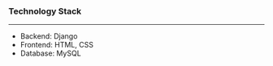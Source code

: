   <h3>Technology Stack</h3><hr>
<ul>
  <li>Backend: Django</li>
  <li>Frontend: HTML, CSS</li>
  <li>Database: MySQL</li>
</ul>
  
